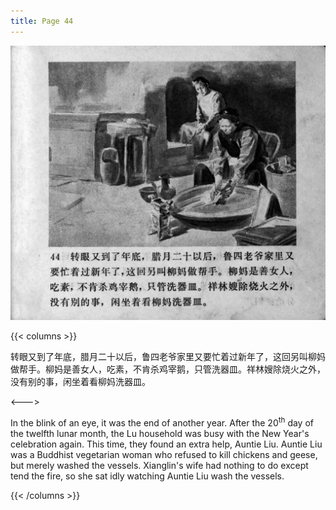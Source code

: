 ```yaml
---
title: Page 44
---
```


![zhufu panel](./../../images/zhufu/seifert0772_zf_0049_044.jpg)

{{< columns >}}

转眼又到了年底，腊月二十以后，鲁四老爷家里又要忙着过新年了，这回另叫柳妈做帮手。柳妈是善女人，吃素，不肯杀鸡宰鹅，只管洗器皿。祥林嫂除烧火之外，没有别的事，闲坐着看柳妈洗器皿。

<--->

In the blink of an eye, it was the end of another year. After the 20<sup>th</sup> day of the twelfth lunar month, the Lu household was busy with the New Year's celebration again. This time, they found an extra help, Auntie Liu. Auntie Liu was a Buddhist vegetarian woman who refused to kill chickens and geese, but merely washed the vessels. Xianglin's wife had nothing to do except tend the fire, so she sat idly watching Auntie Liu wash the vessels.

{{< /columns >}}
